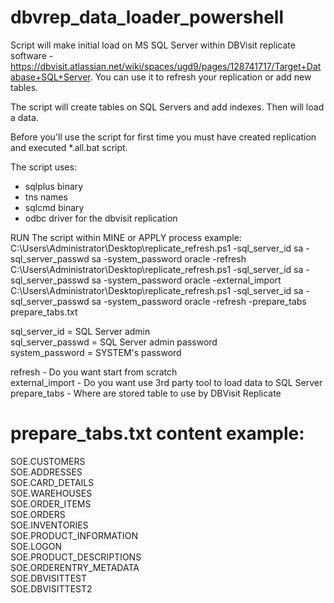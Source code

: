 # dbvrep_data_loader_powershell

Script will make initial load on MS SQL Server within DBVisit replicate software - https://dbvisit.atlassian.net/wiki/spaces/ugd9/pages/128741717/Target+Database+SQL+Server. You can use it to refresh your replication or add new tables.

The script will create tables on SQL Servers and add indexes. Then will load a data.

Before you'll use the script for first time you must have created replication and executed *.all.bat script.

  The script uses:
  - sqlplus binary
  - tns names
  - sqlcmd binary
  - odbc driver for the dbvisit replication



RUN The script within MINE or APPLY process example:
C:\Users\Administrator\Desktop\replicate_refresh.ps1 -sql_server_id sa -sql_server_passwd sa -system_password oracle -refresh<br /> 
C:\Users\Administrator\Desktop\replicate_refresh.ps1 -sql_server_id sa -sql_server_passwd sa -system_password oracle -external_import<br />
C:\Users\Administrator\Desktop\replicate_refresh.ps1 -sql_server_id sa -sql_server_passwd sa -system_password oracle -refresh -prepare_tabs prepare_tabs.txt<br />

sql_server_id = SQL Server admin<br />
sql_server_passwd = SQL Server admin password<br />
system_password = SYSTEM's password<br />

refresh - Do you want start from scratch<br />
external_import - Do you want use 3rd party tool to load data to SQL Server<br />
prepare_tabs - Where are stored table to use by DBVisit Replicate<br />

prepare_tabs.txt content example:
=================================
SOE.CUSTOMERS<br />
SOE.ADDRESSES<br />
SOE.CARD_DETAILS<br />
SOE.WAREHOUSES<br />
SOE.ORDER_ITEMS<br />
SOE.ORDERS<br />
SOE.INVENTORIES<br />
SOE.PRODUCT_INFORMATION<br />
SOE.LOGON<br />
SOE.PRODUCT_DESCRIPTIONS<br />
SOE.ORDERENTRY_METADATA<br />
SOE.DBVISITTEST<br />
SOE.DBVISITTEST2<br />
